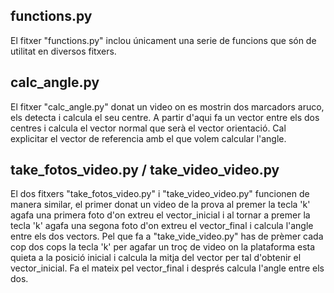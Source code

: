## functions.py
El fitxer "functions.py" inclou únicament una serie de funcions que són de utilitat en diversos fitxers.

## calc_angle.py
El fitxer "calc_angle.py" donat un video on es mostrin dos marcadors aruco, els detecta i calcula el seu centre. A partir d'aqui fa un vector entre els dos centres i calcula el vector normal que serà el vector orientació. Cal explicitar el vector de referencia amb el que volem calcular l'angle.

## take_fotos_video.py / take_video_video.py
El dos fitxers "take_fotos_video.py" i "take_video_video.py" funcionen de manera similar, el primer donat un video de la prova al premer la tecla 'k' agafa una primera foto d'on extreu el vector_inicial i al tornar a premer la tecla 'k' agafa una segona foto d'on extreu el vector_final i calcula l'angle entre els dos vectors. Pel que fa a "take_vide_video.py" has de prèmer cada cop dos cops la tecla 'k' per agafar un troç de video on la plataforma esta quieta a la posició inicial i calcula la mitja del vector per tal d'obtenir el vector_inicial. Fa el mateix pel vector_final i després calcula l'angle entre els dos.
